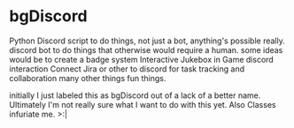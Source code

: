 # bgDiscord
Python Discord script to do things, not just a bot, anything's possible really.
discord bot to do things that otherwise would require a human.
some ideas would be to create a badge system
    Interactive Jukebox
    in Game discord interaction
    Connect Jira or other to discord for task tracking and collaboration
    many other things fun things.

initially I just labeled this as bgDiscord out of a lack of a better name.
Ultimately I'm not really sure what I want to do with this yet.
Also Classes infuriate me. >:|

